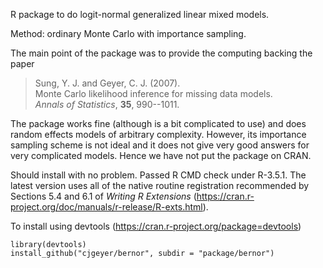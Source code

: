 
R package to do logit-normal generalized linear mixed models.

Method: ordinary Monte Carlo with importance sampling.

The main point of the package was to provide the computing backing the paper

> Sung, Y. J. and Geyer, C. J. (2007).\
> Monte Carlo likelihood inference for missing data models.\
> *Annals of Statistics*, **35**, 990--1011.

The package works fine (although is a bit complicated to use) and does
random effects models of arbitrary complexity.  However, its importance
sampling scheme is not ideal and it does not give very good answers for
very complicated models.  Hence we have not put the package on CRAN.

Should install with no problem.  Passed R CMD check under R-3.5.1.
The latest version uses all of the native routine registration recommended
by Sections 5.4 and 6.1 of *Writing R Extensions*
(https://cran.r-project.org/doc/manuals/r-release/R-exts.html).

To install using devtools
(https://cran.r-project.org/package=devtools)

    library(devtools)
    install_github("cjgeyer/bernor", subdir = "package/bernor")

